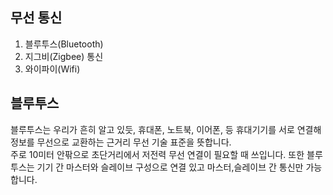 

## 무선 통신

1. 블루투스(Bluetooth)
2. 지그비(Zigbee) 통신
3. 와이파이(Wifi)


## 블루투스

블루투스는 우리가 흔히 알고 있듯, 휴대폰, 노트북, 이어폰, 등 휴대기기를 서로 연결해 정보를 무선으로 교환하는 근거리 무선 기술 표준을 뜻합니다.  
주로 10미터 안팎으로 초단거리에서 저전력 무선 연결이 필요할 때 쓰입니다. 또한 블루투스는 기기 간 마스터와 슬레이브 구성으로 연결 있고 마스터,슬레이브 간 통신만 가능합니다.

